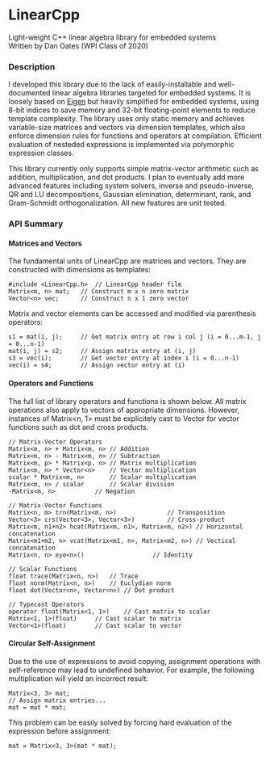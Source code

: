 # LinearCpp
Light-weight C++ linear algebra library for embedded systems  
Written by Dan Oates (WPI Class of 2020)

### Description
I developed this library due to the lack of easily-installable and well-documented linear algebra libraries targeted for embedded systems. It is loosely based on [Eigen](http://eigen.tuxfamily.org/index.php?title=Main_Page) but heavily simplified for embedded systems, using 8-bit indices to save memory and 32-bit floating-point elements to reduce template complexity. The library uses only static memory and achieves variable-size matrices and vectors via dimension templates, which also enforce dimension rules for functions and operators at compilation. Efficient evaluation of nesteded expressions is implemented via polymorphic expression classes.

This library currently only supports simple matrix-vector arithmetic such as addition, multiplication, and dot products. I plan to eventually add more advanced features including system solvers, inverse and pseudo-inverse, QR and LU decompositions, Gaussian elimination, determinant, rank, and Gram-Schmidt orthogonalization. All new features are unit tested.

### API Summary
#### Matrices and Vectors
The fundamental units of LinearCpp are matrices and vectors. They are constructed with dimensions as templates:
```
#include <LinearCpp.h>	// LinearCpp header file
Matrix<m, n> mat;	// Construct m x n zero matrix
Vector<n> vec;		// Construct n x 1 zero vector
```
Matrix and vector elements can be accessed and modified via parenthesis operators:
```
s1 = mat(i, j);		// Get matrix entry at row i col j (i = 0...m-1, j = 0...n-1)
mat(i, j) = s2;		// Assign matrix entry at (i, j)
s3 = vec(i);		// Get vector entry at index i (i = 0...n-1)
vec(i) = s4;		// Assign vector entry at (i)
```
#### Operators and Functions
The full list of library operators and functions is shown below. All matrix operations also apply to vectors of appropriate dimensions. However, instances of Matrix<n, 1> must be explicitely cast to Vector<n> for vector functions such as dot and cross products.
```
// Matrix-Vector Operators
Matrix<m, n> + Matrix<m, n>	// Addition
Matrix<m, n> - Matrix<m, n>	// Subtraction
Matrix<m, p> * Matrix<p, n>	// Matrix multiplication
Matrix<m, n> * Vector<n>	// Vector multiplication
scalar * Matrix<m, n>		// Scalar multiplication
Matrix<m, n> / scalar		// Scalar division
-Matrix<m, n>			// Negation

// Matrix-Vector Functions
Matrix<n, m> trn(Matrix<m, n>)				// Transposition
Vector<3> crs(Vector<3>, Vector<3>)			// Cross-product
Matrix<m, n1+n2> hcat(Matrix<m, n1>, Matrix<m, n2>)	// Horizontal concatenation
Matrix<m1+m2, n> vcat(Matrix<m1, n>, Matrix<m2, n>)	// Vectical concatenation
Matrix<n, n> eye<n>()					// Identity

// Scalar Functions
float trace(Matrix<n, n>)	// Trace
float norm(Matrix<n, n>)	// Euclydian norm
float dot(Vector<n>, Vector<n>)	// Dot product

// Typecast Operators
operator float(Matrix<1, 1>)	// Cast matrix to scalar
Matrix<1, 1>(float)		// Cast scalar to matrix
Vector<1>(float)		// Cast scalar to vector
```

#### Circular Self-Assignment
Due to the use of expressions to avoid copying, assignment operations with self-reference may lead to undefined behavior. For example, the following multiplication will yield an incorrect result:
```
Matrix<3, 3> mat;
// Assign matrix entries...
mat = mat * mat;
```
This problem can be easily solved by forcing hard evaluation of the expression before assignment:
```
mat = Matrix<3, 3>(mat * mat);
```
